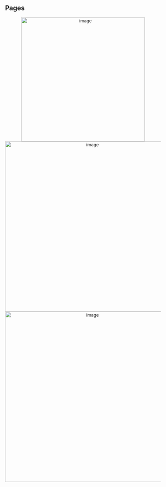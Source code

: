 ## Pages
<p float="left" align="center">
<img width="400" alt="image" src="https://github.com/Panelkaa/GIZ-shop/assets/92202917/e3daf122-040c-4635-9f25-61f7a6cec9c5">

<img width="550" alt="image" src="https://github.com/Panelkaa/GIZ-shop/assets/92202917/5951be8b-837d-43ab-b6bf-7e1960f6d40c">

<img width="550" alt="image" src="https://github.com/Panelkaa/GIZ-shop/assets/92202917/a5e9a094-bcda-4622-b93f-8736717f1485">
</p>


